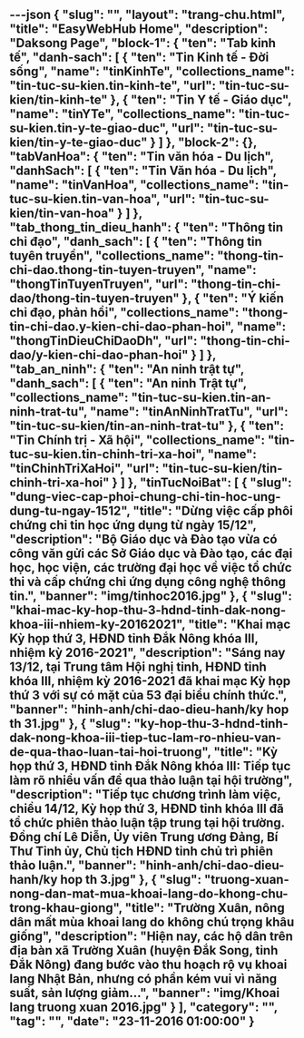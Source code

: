 ---json
{
    "slug": "",
    "layout": "trang-chu.html",
    "title": "EasyWebHub Home",
    "description": "Daksong Page",
    "block-1": {
        "ten": "Tab kinh tế",
        "danh-sach": [
            {
                "ten": "Tin Kinh tế - Đời sống",
                "name": "tinKinhTe",
                "collections_name": "tin-tuc-su-kien.tin-kinh-te",
                "url": "tin-tuc-su-kien/tin-kinh-te"
            },
            {
                "ten": "Tin Y tế - Giáo dục",
                "name": "tinYTe",
                "collections_name": "tin-tuc-su-kien.tin-y-te-giao-duc",
                "url": "tin-tuc-su-kien/tin-y-te-giao-duc"
            }
        ]
    },
    "block-2": {},
    "tabVanHoa": {
        "ten": "Tin văn hóa - Du lịch",
        "danhSach": [
            {
                "ten": "Tin Văn hóa - Du lịch",
                "name": "tinVanHoa",
                "collections_name": "tin-tuc-su-kien.tin-van-hoa",
                "url": "tin-tuc-su-kien/tin-van-hoa"
            }
        ]
    },
    "tab_thong_tin_dieu_hanh": {
        "ten": "Thông tin chỉ đạo",
        "danh_sach": [
            {
                "ten": "Thông tin tuyên truyền",
                "collections_name": "thong-tin-chi-dao.thong-tin-tuyen-truyen",
                "name": "thongTinTuyenTruyen",
                "url": "thong-tin-chi-dao/thong-tin-tuyen-truyen"
            },
            {
                "ten": "Ý kiến chỉ đạo, phản hồi",
                "collections_name": "thong-tin-chi-dao.y-kien-chi-dao-phan-hoi",
                "name": "thongTinDieuChiDaoDh",
                "url": "thong-tin-chi-dao/y-kien-chi-dao-phan-hoi"
            }
        ]
    },
    "tab_an_ninh": {
        "ten": "An ninh trật tự",
        "danh_sach": [
            {
                "ten": "An ninh Trật tự",
                "collections_name": "tin-tuc-su-kien.tin-an-ninh-trat-tu",
                "name": "tinAnNinhTratTu",
                "url": "tin-tuc-su-kien/tin-an-ninh-trat-tu"
            },
            {
                "ten": "Tin Chính trị - Xã hội",
                "collections_name": "tin-tuc-su-kien.tin-chinh-tri-xa-hoi",
                "name": "tinChinhTriXaHoi",
                "url": "tin-tuc-su-kien/tin-chinh-tri-xa-hoi"
            }
        ]
    },
    "tinTucNoiBat": [
        {
            "slug": "dung-viec-cap-phoi-chung-chi-tin-hoc-ung-dung-tu-ngay-1512",
            "title": "Dừng việc cấp phôi chứng chỉ tin học ứng dụng từ ngày 15/12",
            "description": "Bộ Giáo dục và Đào tạo vừa có công văn gửi các Sở Giáo dục và Đào tạo, các đại học, học viện, các trường đại học về việc tổ chức thi và cấp chứng chỉ ứng dụng công nghệ thông tin.",
            "banner": "img/tinhoc2016.jpg"
        },
        {
            "slug": "khai-mac-ky-hop-thu-3-hdnd-tinh-dak-nong-khoa-iii-nhiem-ky-20162021",
            "title": "Khai mạc Kỳ họp thứ 3, HĐND tỉnh Đắk Nông khóa III, nhiệm kỳ 2016-2021",
            "description": "Sáng nay 13/12, tại Trung tâm Hội nghị tỉnh, HĐND tỉnh khóa III, nhiệm kỳ 2016-2021 đã khai mạc Kỳ họp thứ 3 với sự có mặt của 53 đại biểu chính thức.",
            "banner": "hinh-anh/chi-dao-dieu-hanh/ky hop th 31.jpg"
        },
        {
            "slug": "ky-hop-thu-3-hdnd-tinh-dak-nong-khoa-iii-tiep-tuc-lam-ro-nhieu-van-de-qua-thao-luan-tai-hoi-truong",
            "title": "Kỳ họp thứ 3, HĐND tỉnh Đắk Nông khóa III: Tiếp tục làm rõ nhiều vấn đề qua thảo luận tại hội trường",
            "description": "Tiếp tục chương trình làm việc, chiều 14/12, Kỳ họp thứ 3, HĐND tỉnh khóa III đã tổ chức phiên thảo luận tập trung tại hội trường. Đồng chí Lê Diễn, Ủy viên Trung ương Đảng, Bí Thư Tỉnh ủy, Chủ tịch HĐND tỉnh chủ trì phiên thảo luận.",
            "banner": "hinh-anh/chi-dao-dieu-hanh/ky hop th 3.jpg"
        },
        {
            "slug": "truong-xuan-nong-dan-mat-mua-khoai-lang-do-khong-chu-trong-khau-giong",
            "title": "Trường Xuân, nông dân mất mùa khoai lang do không chú trọng khâu giống",
            "description": "Hiện nay, các hộ dân trên địa bàn xã Trường Xuân (huyện Đắk Song, tỉnh Đắk Nông) đang bước vào thu hoạch rộ vụ khoai lang Nhật Bản, nhưng có phần kém vui vì năng suất, sản lượng giảm...",
            "banner": "img/Khoai lang truong xuan 2016.jpg"
        }
    ],
    "category": "",
    "tag": "",
    "date": "23-11-2016 01:00:00"
}
---
